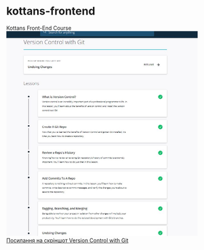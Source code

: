 # kottans-frontend
Kottans Front-End Course
![test](https://github.com/nilamop/kottans-frontend/blob/main/0/Version%20Control%20with%20Git.JPG?raw=true)
<br>
[Посилання на скріншот Version Control with Git](https://github.com/nilamop/kottans-frontend/blob/main/0/Version%20Control%20with%20Git.JPG?raw=true "Необязательная подсказка")
